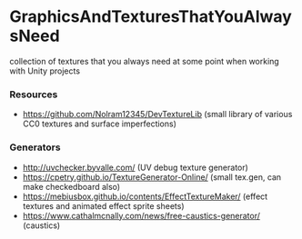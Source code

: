 # GraphicsAndTexturesThatYouAlwaysNeed
collection of textures that you always need at some point when working with Unity projects

### Resources
- https://github.com/Nolram12345/DevTextureLib (small library of various CC0 textures and surface imperfections)

### Generators
- http://uvchecker.byvalle.com/ (UV debug texture generator)
- https://cpetry.github.io/TextureGenerator-Online/ (small tex.gen, can make checkedboard also)
- https://mebiusbox.github.io/contents/EffectTextureMaker/ (effect textures and animated effect sprite sheets)
- https://www.cathalmcnally.com/news/free-caustics-generator/ (caustics)
